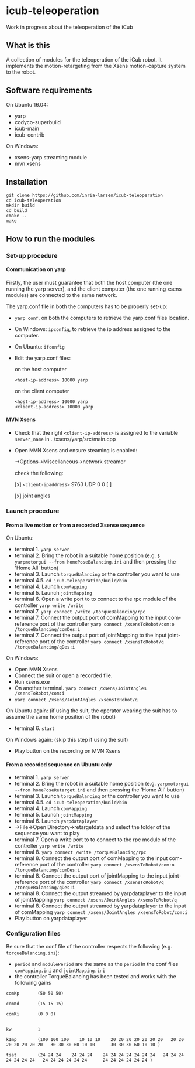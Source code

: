 # icub-teleoperation

Work in progress about the teleoperation of the iCub

## What is this

A collection of modules for the teleoperation of the iCub robot.
It implements the motion-retargeting from the Xsens motion-capture system to the robot.


## Software requirements

On Ubuntu 16.04:
* yarp
* codyco-superbuild
* icub-main
* icub-contrib


On Windows:
* xsens-yarp streaming module
* mvn xsens

## Installation

```
git clone https://github.com/inria-larsen/icub-teleoperation
cd icub-teleoperation
mkdir build
cd build
cmake ..
make
```

## How to run the modules

### Set-up procedure

#### Communication on yarp

Firstly, the user must guarantee that both the host computer (the one running the yarp server), and the client computer (the one running xsens modules) are connected to the same network.

The yarp.conf file in both the computers has to be properly set-up:
- `yarp conf`, on both the computers to retrieve the yarp.conf files location.
- On Windows: `ipconfig`, to retrieve the ip address assigned to the computer.
- On Ubuntu: `ifconfig`
- Edit the yarp.conf files:
	
	on the host computer

	```
	<host-ip-address> 10000 yarp
	```

	on the client computer

	```
	<host-ip-address> 10000 yarp
	<client-ip-address> 10000 yarp
	```

#### MVN Xsens

- Check that the right `<client-ip-address>` is assigned to the variable `server_name` in ../xsens/yarp/src/main.cpp
- Open MVN Xsens and ensure steaming is enabled:

    ->Options->Miscellaneous->network streamer

    check the following:

     [x] `<client-ipaddress>` 9763 UDP 0 0 [ ]

     [x] joint angles



### Launch procedure

#### From a live motion or from a recorded Xsense sequence 

On Ubuntu:
- terminal 1. `yarp server`
- terminal 2. Bring the robot in a suitable home position (e.g. `$ yarpmotorgui --from homePoseBalancing.ini` and then pressing the 'Home All' button)
- terminal 3. Launch `torqueBalancing` or the controller you want to use
- terminal 4.5. `cd icub-teleoperation/build/bin`
- terminal 4. Launch `comMapping`
- terminal 5. Launch `jointMapping`
- terminal 6. Open a write port to to connect to the rpc module of the controller `yarp write /write`
- terminal 7. `yarp connect /write /torqueBalancing/rpc`
- terminal 7. Connect the output port of comMapping to the input com-reference port of the controller `yarp connect /xsensToRobot/com:o /torqueBalancing/comDes:i`
- terminal 7. Connect the output port of jointMapping to the input joint-reference port of the controller `yarp connect /xsensToRobot/q /torqueBalancing/qDes:i`

On Windows:
- Open MVN Xsens
- Connect the suit or open a recorded file.
- Run xsens.exe
- On another terminal. `yarp connect /xsens/JointAngles /xsensToRobot/com:i`
- `yarp connect /xsens/JointAngles /xsensToRobot/q`

On Ubuntu again: (if using the suit, the operator wearing the suit has to assume the same home position of the robot)
- terminal 6. `start`

On Windows again: (skip this step if using the suit)
- Play button on the recording on MVN Xsens


#### From a recorded sequence on Ubuntu only 

- terminal 1. `yarp server`
- terminal 2. Bring the robot in a suitable home position (e.g. `yarpmotorgui --from homePoseRetarget.ini` and then pressing the 'Home All' button)
- terminal 3. Launch `torqueBalancing` or the controller you want to use
- terminal 4.5. `cd icub-teleoperation/build/bin`
- terminal 4. Launch `comMapping`
- terminal 5. Launch `jointMapping`
- terminal 6. Launch `yarpdataplayer`
- ->File->Open Directory->retargetdata and select the folder of the sequence you want to play
- terminal 7. Open a write port to to connect to the rpc module of the controller `yarp write /write`
- terminal 8. `yarp connect /write /torqueBalancing/rpc`
- terminal 8. Connect the output port of comMapping to the input com-reference port of the controller `yarp connect /xsensToRobot/com:o /torqueBalancing/comDes:i`
- terminal 8. Connect the output port of jointMapping to the input joint-reference port of the controller `yarp connect /xsensToRobot/q /torqueBalancing/qDes:i`
- terminal 8. Connect the output streamed by yarpdataplayer to the input of jointMapping `yarp connect /xsens/JointAngles /xsensToRobot/q`
- terminal 8. Connect the output streamed by yarpdataplayer to the input of comMapping `yarp connect /xsens/JointAngles /xsensToRobot/com:i`
- Play button on yarpdataplayer


### Configuration files

Be sure that the conf file of the controller respects the following (e.g. `torqueBalancing.ini`):
- `period` and `modulePeriod` are the same as the `period` in the conf files `comMapping.ini` and `jointMapping.ini`
- the controller TorqueBalancing has been tested and works with the following gains
```
comKp       (50 50 50)

comKd       (15 15 15)

comKi       (0 0 0)


kw          1

kImp        (100 100 100    10 10 10    20 20 20 20 20 20 20   20 20 20 20 20 20 20   30 30 30 60 10 10      30 30 30 60 10 10 )

tsat        (24 24 24    24 24 24    24 24 24 24 24 24 24   24 24 24 24 24 24 24   24 24 24 24 24 24      24 24 24 24 24 24 )
```


